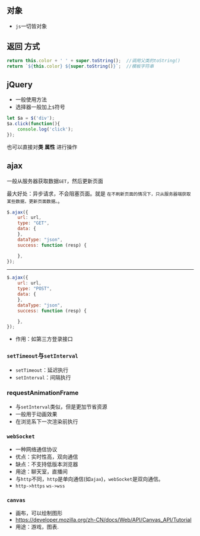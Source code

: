 ## 对象
- `js`一切皆对象

## 返回 方式
```js
return this.color + ' ' + super.toString();  //调用父类的toString()
return `${this.color} ${super.toString()}`;  //模板字符串
```

## jQuery
- 一般使用方法
- 选择器一般加上`$`符号
```js
let $a = $('div');
$a.click(function(){
    console.log('click');
});
```
也可以直接对**类** **属性** 进行操作

## ajax
一般从服务器获取数据`GET`，然后更新页面

最大好处：异步请求，不会阻塞页面。就是  `在不刷新页面的情况下，只从服务器端获取某些数据，更新页面数据。`。

```js
$.ajax({
    url: url,
    type: "GET",
    data: {
    },
    dataType: "json",
    success: function (resp) {

    },
});
```
---
```js
$.ajax({
    url: url,
    type: "POST",
    data: {
    },
    dataType: "json",
    success: function (resp) {

    },
});
```
- 作用：如第三方登录接口

### `setTimeout`与`setInterval`
- `setTimeout`：延迟执行
- `setInterval`：间隔执行

### requestAnimationFrame
- 与`setInterval`类似，但是更加节省资源
- 一般用于动画效果
- 在浏览系下一次渲染前执行

### `webSocket`
- 一种网络通信协议
- 优点：实时性高，双向通信
- 缺点：不支持低版本浏览器
- 用途：聊天室，直播间
- 与`http`不同，`http`是单向通信(如`ajax`)，`webSocket`是双向通信。
- `http->https`  `ws->wss`

### `canvas`
- 画布，可以绘制图形
- https://developer.mozilla.org/zh-CN/docs/Web/API/Canvas_API/Tutorial
- 用途：游戏，图表.